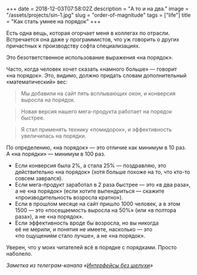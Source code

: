+++
date = 2018-12-03T07:58:02Z
description = "А то и на два."
image = "/assets/projects/sin-1.jpg"
slug = "order-of-magnitude"
tags = ["life"]
title = "Как стать умнее на порядок"
+++

Есть одна вещь, которая огорчает меня в коллегах по отрасли. Встречается она даже у программистов, что уж говорить о других причастных к производству софта специализациях.

Это безответственное использование выражения «на порядок».

Часто, когда человек хочет сказать «намного больше» — говорит «на порядок». Это, видимо, должно придать словам дополнительный «математический» вес:

> Мы добавили на сайт пять всплывающих окон, и конверсия выросла на порядок.

> Новая версия нашего мега-продукта работает на порядок быстрее.

> Я стал применять технику «помидорок», и эффективность увеличилась на порядки.

По определению, «на порядок» — это отличие как минимум в 10 раз. А «на порядки» — минимум в 100 раз.

- Если конверсия была 2%, а стала 25% — поздравляю, это действительно «на порядок» (хотя больше похоже на то, что кто-то совсем заврался).
- Если мега-продукт заработал в 2 раза быстрее — это «в два раза», а не «на порядок» (если хотите выпендриться — скажите «производительность возросла кратно»).
- Если в прошлом месяце на сайт пришло 1000 человек, а в этом 1500 — это «посещаемость выросла на 50%» (или «в полтора раза»), а не «на порядок».
- Если эффективность вроде бы возросла, но вы никогда её не мерили, и понятия не имеете, насколько — это «по ощущениям стало лучше», а не «на порядок».

Уверен, что у моих читателей всё в порядке с порядками. Просто наболело.

<div class="row">
<div class="col-xs-12 col-sm-10 col-md-8"><p><em>Заметка из телеграм-канала <span class="nowrap"><i class="far fa-star color-sin"></i> «<a href="tg://resolve?domain=dangry">Интерфейсы без шелухи</a>»</span></em></p></div>
</div>

